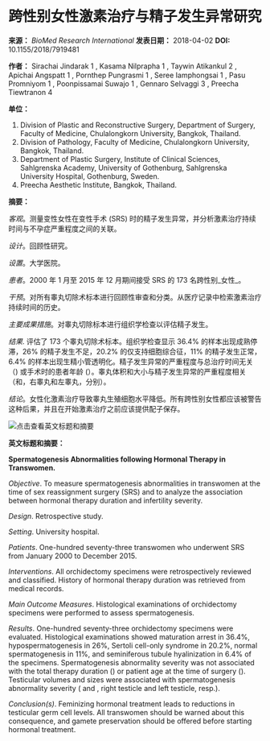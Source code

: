 # 跨性别女性激素治疗与精子发生异常研究

**来源：** _BioMed Research International_
**发表日期：** 2018-04-02
**DOI:** 10.1155/2018/7919481

**作者：**
Sirachai Jindarak 1 , Kasama Nilprapha 1 , Taywin Atikankul 2 , Apichai Angspatt 1 , Pornthep Pungrasmi 1 , Seree Iamphongsai 1 , Pasu Promniyom 1 , Poonpissamai Suwajo 1 , Gennaro Selvaggi 3 , Preecha Tiewtranon 4

**单位：**

1. Division of Plastic and Reconstructive Surgery, Department of Surgery, Faculty of Medicine, Chulalongkorn University, Bangkok, Thailand.
2. Division of Pathology, Faculty of Medicine, Chulalongkorn University, Bangkok, Thailand.
3. Department of Plastic Surgery, Institute of Clinical Sciences, Sahlgrenska Academy, University of Gothenburg, Sahlgrenska University Hospital, Gothenburg, Sweden.
4. Preecha Aesthetic Institute, Bangkok, Thailand.

**摘要：**

_客观_。测量变性女性在变性手术 (SRS) 时的精子发生异常，并分析激素治疗持续时间与不孕症严重程度之间的关联。

_设计_。回顾性研究。

_设置_。大学医院。

_患者_。2000 年 1 月至 2015 年 12 月期间接受 SRS 的 173 名跨性别_女性_。

_干预_。对所有睾丸切除术标本进行回顾性审查和分类。从医疗记录中检索激素治疗持续时间的历史。

_主要成果措施_。对睾丸切除标本进行组织学检查以评估精子发生。

_结果_. 评估了 173 个睾丸切除术标本。组织学检查显示 36.4% 的样本出现成熟停滞，26% 的精子发生不足，20.2% 的仅支持细胞综合征，11% 的精子发生正常，6.4% 的样本出现生精小管透明化。精子发生异常的严重程度与总治疗时间无关（) 或手术时的患者年龄 (）。睾丸体积和大小与精子发生异常的严重程度相关（和，右睾丸和左睾丸，分别）。

_结论_。女性化激素治疗导致睾丸生殖细胞水平降低。所有跨性别女性都应该被警告这种后果，并且在开始激素治疗之前应该提供配子保存。

![点击查看英文标题和摘要](https://scdn.x-mol.com/jcss/images/paperTranslation.png)

**英文标题和摘要：**

**Spermatogenesis Abnormalities following Hormonal Therapy in Transwomen.**

_Objective_. To measure spermatogenesis abnormalities in transwomen at the time of sex reassignment surgery (SRS) and to analyze the association between hormonal therapy duration and infertility severity.

_Design_. Retrospective study.

_Setting_. University hospital.

_Patients_. One-hundred seventy-three transwomen who underwent SRS from January 2000 to December 2015.

_Interventions_. All orchidectomy specimens were retrospectively reviewed and classified. History of hormonal therapy duration was retrieved from medical records.

_Main Outcome Measures_. Histological examinations of orchidectomy specimens were performed to assess spermatogenesis.

_Results_. One-hundred seventy-three orchidectomy specimens were evaluated. Histological examinations showed maturation arrest in 36.4%, hypospermatogenesis in 26%, Sertoli cell-only syndrome in 20.2%, normal spermatogenesis in 11%, and seminiferous tubule hyalinization in 6.4% of the specimens. Spermatogenesis abnormality severity was not associated with the total therapy duration () or patient age at the time of surgery (). Testicular volumes and sizes were associated with spermatogenesis abnormality severity ( and , right testicle and left testicle, resp.).

_Conclusion(s)_. Feminizing hormonal treatment leads to reductions in testicular germ cell levels. All transwomen should be warned about this consequence, and gamete preservation should be offered before starting hormonal treatment.
